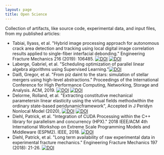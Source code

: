 ```yaml
---
layout: page
title: Open Science
---
```


Collection of artifacts, like source code, experimental data, and input files, from my published articles:

* Tabiai, Ilyass, et al. "Hybrid image processing approach for autonomous crack area detection and tracking using local digital image correlation results applied to single-fiber interfacial debonding." Engineering Fracture Mechanics 216 (2019): 106485. [![DOI](https://zenodo.org/badge/DOI/10.5281/zenodo.1188272.svg)](https://doi.org/10.5281/zenodo.1188272) [![DOI](https://zenodo.org/badge/DOI/10.5281/zenodo.2566394.svg)](https://doi.org/10.5281/zenodo.2566394)
* Laberge, Gabriel, et al. "Scheduling optimization of parallel linear algebra algorithms using Supervised Learning."[![DOI](https://zenodo.org/badge/DOI/10.5281/zenodo.3370028.svg)](https://doi.org/10.5281/zenodo.3370028)
* Daiß, Gregor, et al. "From piz daint to the stars: simulation of stellar mergers using high-level abstractions." Proceedings of the International Conference for High Performance Computing, Networking, Storage and Analysis. ACM, 2019.
 [![DOI](https://zenodo.org/badge/180603986.svg)](https://zenodo.org/badge/latestdoi/180603986) [![DOI](https://zenodo.org/badge/DOI/10.5281/zenodo.2635581.svg)](https://doi.org/10.5281/zenodo.2635581)
* Delorme, Rolland, et al. "Extracting constitutive mechanical parametersin linear elasticity using the virtual fields methodwithin the ordinary state-based peridynamicframework", Accepted in J Peridyn Nonlocal Model (2020), [![DOI](https://zenodo.org/badge/46075533.svg)](https://zenodo.org/badge/latestdoi/46075533) [![DOI](https://zenodo.org/badge/93547069.svg)](https://zenodo.org/badge/latestdoi/93547069)
* Diehl, Patrick, et al. "Integration of CUDA Processing within the C++ library for parallelism and concurrency (HPX)." 2018 IEEE/ACM 4th International Workshop on Extreme Scale Programming Models and Middleware (ESPM2). IEEE, 2018. [![DOI](https://zenodo.org/badge/13384046.svg)](https://zenodo.org/badge/latestdoi/13384046)
* Diehl, Patrick, et al. "Long term availability of raw experimental data in experimental fracture mechanics." Engineering Fracture Mechanics 197 (2018): 21-26. [![DOI](https://zenodo.org/badge/DOI/10.5281/zenodo.1098296.svg)](https://doi.org/10.5281/zenodo.1098296)



